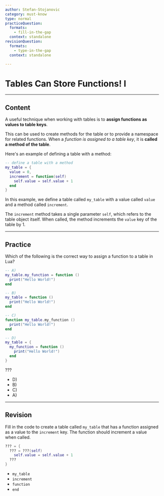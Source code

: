 ```yaml
---
author: Stefan-Stojanovic
category: must-know
type: normal
practiceQuestion:
  formats:
    - fill-in-the-gap
  context: standalone
revisionQuestion:
  formats:
    - type-in-the-gap
  context: standalone

---
```


# Tables Can Store Functions! I

---
## Content

A useful technique when working with tables is to **assign functions as values to table keys**. 

This can be used to create methods for the table or to provide a namespace for related functions. When a *function is assigned to a table key*, it is **called a method of the table**.

Here's an example of defining a table with a method:
```lua
-- define a table with a method
my_table = {
  value = 0,
  increment = function(self)
    self.value = self.value + 1
  end
}
```

In this example, we define a table called `my_table` with a value called `value` and a method called `increment`. 

The `increment` method takes a single parameter `self`, which refers to the table object itself. When called, the method increments the `value` key of the table by 1.

---

## Practice

Which of the following is the correct way to assign a function to a table in Lua?

```lua
-- A)
my_table.my_function = function () 
  print("Hello World!") 
end

-- B)
my_table = function () 
  print("Hello World!") 
end

-- C)
function my_table.my_function () 
  print("Hello World!") 
end

-- D)
my_table = { 
  my_function = function () 
    print("Hello World!") 
  end 
}
```

???

- D)
- B)
- C)
- A)

---
## Revision

Fill in the code to create a table called `my_table` that has a function assigned as a value to the `increment` key. The function should increment a value when called.
```lua
??? = {
  ??? = ???(self)
    self.value = self.value + 1
  ???
}
```

- `my_table`
- `increment`
- `function`
- `end`